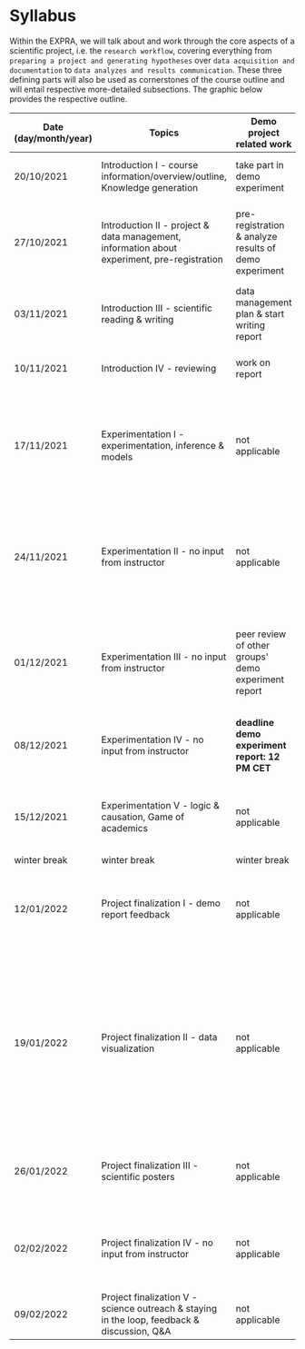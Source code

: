 # Syllabus

Within the EXPRA, we will talk about and work through the core aspects of a scientific project, i.e. the `research workflow`, covering everything from `preparing a project and generating hypotheses` over `data acquisition and documentation` to `data analyzes and results communication`. These three defining parts will also be used as cornerstones of the course outline and will entail respective more-detailed subsections. The graphic below provides the respective outline.   


| Date (day/month/year)   | Topics   | Demo project related work | Project related work | To Do for next class |
|--------------|-----------|------------|------------|------------|
| 20/10/2021 | Introduction I - course information/overview/outline, Knowledge generation  | take part in demo experiment     |  not applicable   | [re-cap R lectures](), [install software]() |
| 27/10/2021 | Introduction II - project & data management, information about experiment, pre-registration   | pre-registration & analyze results of demo experiment  |  not applicable | reading literature about [experiment]() & [Mensh & Kording 2017](https://journals.plos.org/ploscompbiol/article?id=10.1371/journal.pcbi.1005619) | 
| 03/11/2021 | Introduction III - scientific reading & writing  | data management plan & start writing report | not applicable | reading [Newell 1973](http://shelf2.library.cmu.edu/Tech/240474311.pdf) & [Kesslyn 2006](https://citeseerx.ist.psu.edu/viewdoc/download?doi=10.1.1.497.2403&rep=rep1&type=pdf) |
| 10/11/2021 | Introduction IV - reviewing  | work on report | brainstorm ideas, literature search, define projects and groups | demo report draft | 
| 17/11/2021 | Experimentation I - experimentation, inference & models  | not applicable | pre-registration, information/consent, data management plan | demo experiment report draft, materials for own project, reading [Makin & Orban de Xivry 2019](https://elifesciences.org/articles/48175) |
| 24/11/2021 | Experimentation II - no input from instructor  | not applicable | review & feedback for other groups' pre-registration, information/consent & data management plans, set up & test online experiment | incorporate feedback & prepare presentation of your own study, finalize demo experiment report |
| 01/12/2021 | Experimentation III - no input from instructor  | peer review of other groups' demo experiment report | presentation of your own study | work in reviews and finalize demo report, work in feedback for your own study  |
| 08/12/2021 | Experimentation IV - no input from instructor  | **deadline demo experiment report: 12 PM CET** | independent work on your project: recruitment, data collection, analyses drafting, report writing  | reading [The Book of Why, Ch. 1 & 4]() | 
| 15/12/2021 | Experimentation V - logic & causation, Game of academics  | not applicable | independent work on your project: recruitment, data collection, analyses drafting, report writing | independent work on projects, preparation of journal club |
| winter break | winter break | winter break | winter break | winter break |
| 12/01/2022 | Project finalization I - demo report feedback  | not applicable  | journal club I, independent work on your project: recruitment, data collection, analyses drafting, report writing | independent work on projects, reading [Rougier et al., 2014](https://www.ncbi.nlm.nih.gov/pmc/articles/PMC4161295/) |
| 19/01/2022 | Project finalization II - data visualization  | not applicable  | journal club II, independent work on your project: recruitment, data collection, analyses drafting, report writing | independent work on projects, reading [Erren & Bourne 2007](https://www.ncbi.nlm.nih.gov/pmc/articles/PMC1876493/), [Gundogan et al. 2016](https://www.sciencedirect.com/science/article/pii/S2049080116301303), [Scientific poster guide from UC Davis](https://urc.ucdavis.edu/sites/g/files/dgvnsk3561/files/local_resources/documents/pdf_documents/How_To_Make_an_Effective_Poster2.pdf), [Callie Chappell blog post](https://www.calliechappell.com/blog/scientific-poster), [NPR post on](https://www.npr.org/sections/health-shots/2019/06/11/729314248/to-save-the-science-poster-researchers-want-to-kill-it-and-start-over?t=1633527588204)|
| 26/01/2022 | Project finalization III - scientific posters  | not applicable  | independent work on your project: recruitment, data collection, analyses drafting, report writing | independent work on projects, poster draft |
| 02/02/2022 | Project finalization IV - no input from instructor | not applicable | independent work on your project: recruitment, data collection, analyses drafting, report writing -> **final analysis session** | independent work on projects, finalize poster |
| 09/02/2022 | Project finalization V - science outreach & staying in the loop, feedback & discussion, Q&A  | not applicable | poster presentations | **deadline reports: 23.02.2022 12 PM CET** |